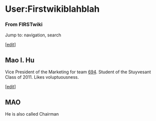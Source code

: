 # User:Firstwikiblahblah

### From FIRSTwiki

Jump to: navigation, search

[[edit](/index.php?title=User:Firstwikiblahblah&action=edit&section=1 "Edit
section: Mao I. Hu" )]

## Mao I. Hu

Vice President of the Marketing for team [694](694 "694" ). Student
of the Stuyvesant Class of 2011. Likes voluptuousness.

[[edit](/index.php?title=User:Firstwikiblahblah&action=edit&section=2 "Edit
section: MAO" )]

## MAO

He is also called Chairman

